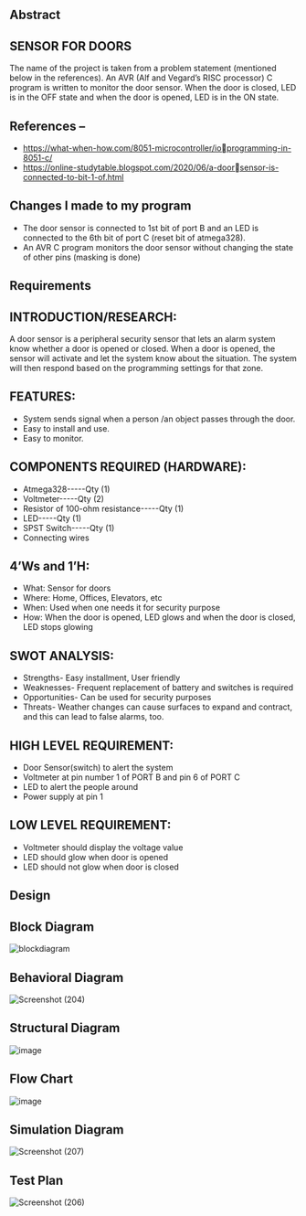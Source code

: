 ## Abstract
## SENSOR FOR DOORS
The name of the project is taken from a problem statement (mentioned below in the references).
An AVR (Alf and Vegard’s RISC processor) C program is 
written to monitor the door sensor. When the door is closed, 
LED is in the OFF state and when the door is opened, LED is 
in the ON state.
## References –
+ https://what-when-how.com/8051-microcontroller/ioprogramming-in-8051-c/
+ https://online-studytable.blogspot.com/2020/06/a-doorsensor-is-connected-to-bit-1-of.html
## Changes I made to my program
* The door sensor is connected to 1st bit of port B and an LED is connected to the 6th bit of port C (reset bit of atmega328).
* An AVR C program monitors the door sensor without changing the state of other pins (masking is done)

## Requirements
## INTRODUCTION/RESEARCH:
A door sensor is a peripheral security sensor that lets an alarm system know whether a door is opened or closed. When a door is opened, the sensor will activate and let the system know about the situation. The system will then respond based on the programming settings for that zone.
## FEATURES:
* System sends signal when a person /an object passes through the door.
* Easy to install and use.
* Easy to monitor.
## COMPONENTS REQUIRED (HARDWARE):
* Atmega328-----Qty (1)
* Voltmeter-----Qty (2)
* Resistor of 100-ohm resistance-----Qty (1)
* LED-----Qty (1)
* SPST Switch-----Qty (1)
* Connecting wires
## 4’Ws and 1’H:
* What: Sensor for doors
* Where: Home, Offices, Elevators, etc
* When: Used when one needs it for security purpose
* How: When the door is opened, LED glows and when the door is closed, LED stops glowing
## SWOT ANALYSIS:
* Strengths- Easy installment, User friendly
* Weaknesses- Frequent replacement of battery and switches is required
* Opportunities- Can be used for security purposes
* Threats- Weather changes can cause surfaces to expand and contract, and this can lead to false alarms, too.
## HIGH LEVEL REQUIREMENT:
* Door Sensor(switch) to alert the system
* Voltmeter at pin number 1 of PORT B and pin 6 of PORT C
* LED to alert the people around
* Power supply at pin 1
## LOW LEVEL REQUIREMENT:
* Voltmeter should display the voltage value
* LED should glow when door is opened
* LED should not glow when door is closed

## Design
## Block Diagram
![blockdiagram](https://user-images.githubusercontent.com/102669391/164991582-5356635e-df6e-4a0f-9260-a12ff94191a8.jpg)

## Behavioral Diagram
 ![Screenshot (204)](https://user-images.githubusercontent.com/102669391/164991413-4d777d76-9140-4e3e-a90e-0c185822fee8.png)

## Structural Diagram
![image](https://user-images.githubusercontent.com/102669391/164991461-7c9f4267-a7e9-4a48-ad9a-9cc607525a3a.png)

## Flow Chart
![image](https://user-images.githubusercontent.com/102669391/164991511-7727399c-3aae-4ac9-a47f-3136c1014cab.png)

## Simulation Diagram
![Screenshot (207)](https://user-images.githubusercontent.com/102669391/164992277-3974fbf5-0d2f-4faa-bb8f-02cb9fc7d1f7.png)

## Test Plan
![Screenshot (206)](https://user-images.githubusercontent.com/102669391/164992074-1d9384c7-a075-48ea-b5fc-8859e3716ce1.png)
